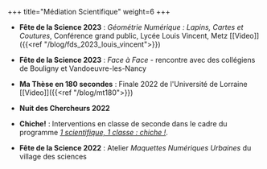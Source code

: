 +++
title="Médiation Scientifique"
weight=6
+++

- **Fête de la Science 2023** : _Géométrie Numérique : Lapins, Cartes et Coutures_, Conférence grand public, Lycée Louis Vincent, Metz [[Video]]({{<ref "/blog/fds_2023_louis_vincent">}})

- **Fête de la Science 2023** : _Face à Face_ - rencontre avec des collégiens de Bouligny et Vandoeuvre-les-Nancy  

- **Ma Thèse en 180 secondes** : Finale 2022 de l'Université de Lorraine [[Video]]({{<ref "/blog/mt180">}})  

- **Nuit des Chercheurs 2022**

- **Chiche!** : Interventions en classe de seconde dans le cadre du programme [_1 scientifique, 1 classe : chiche !_](https://chiche-snt.fr/1-scientifique/).   

- **Fête de la Science 2022** : Atelier _Maquettes Numériques Urbaines_ du village des sciences